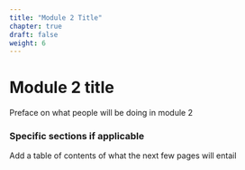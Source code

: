 ```yaml
---
title: "Module 2 Title"
chapter: true
draft: false
weight: 6
---
```


# Module 2 title

Preface on what people will be doing in module 2

### Specific sections if applicable

Add a table of contents of what the next few pages will entail
